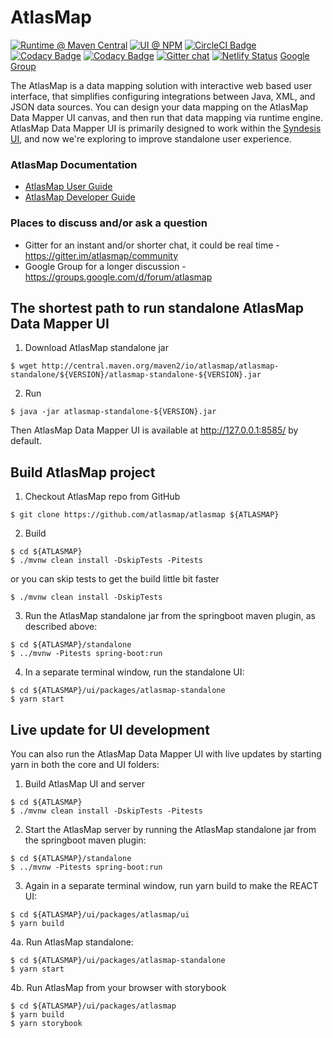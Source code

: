 # AtlasMap

[![Runtime @ Maven Central](https://maven-badges.herokuapp.com/maven-central/io.atlasmap/atlas-parent/badge.svg?style=flat-square)](https://maven-badges.herokuapp.com/maven-central/io.atlasmap/atlas-parent/)
[![UI @ NPM](https://badge.fury.io/js/%40atlasmap%2Fatlasmap.svg)](https://badge.fury.io/js/%40atlasmap%2Fatlasmap)
[![CircleCI Badge](https://circleci.com/gh/atlasmap/atlasmap.svg?style=shield)](https://circleci.com/gh/atlasmap/atlasmap)
[![Codacy Badge](https://api.codacy.com/project/badge/Grade/4acba1646e0a4cbabac3a76ad5df4df7)](https://www.codacy.com/app/atlasmapio/atlasmap?utm_source=github.com&amp;utm_medium=referral&amp;utm_content=atlasmap/atlasmap&amp;utm_campaign=Badge_Grade)
[![Codacy Badge](https://api.codacy.com/project/badge/Coverage/4acba1646e0a4cbabac3a76ad5df4df7)](https://www.codacy.com/app/atlasmapio/atlasmap?utm_source=github.com&utm_medium=referral&utm_content=atlasmap/atlasmap&utm_campaign=Badge_Coverage)
[![Gitter chat](https://badges.gitter.im/atlasmap/community.png)](https://gitter.im/atlasmap/community)
[![Netlify Status](https://api.netlify.com/api/v1/badges/08a56260-a890-4ffb-9c6d-7b7be24f0cc7/deploy-status)](https://app.netlify.com/sites/atlasmap/deploys)
[Google Group](https://groups.google.com/d/forum/atlasmap)


The AtlasMap is a data mapping solution with interactive web based user interface, that simplifies configuring integrations between Java, XML, and JSON data sources. You can design your data mapping on the AtlasMap Data Mapper UI canvas, and then run that data mapping via runtime engine. AtlasMap Data Mapper UI is primarily designed to work within the [Syndesis UI](https://syndesis.io/), and now we're exploring to improve standalone user experience.

### AtlasMap Documentation
* [AtlasMap User Guide](http://docs.atlasmap.io/)
* [AtlasMap Developer Guide](http://docs.atlasmap.io/developer-guide)

### Places to discuss and/or ask a question
* Gitter for an instant and/or shorter chat, it could be real time - https://gitter.im/atlasmap/community
* Google Group for a longer discussion - https://groups.google.com/d/forum/atlasmap



## The shortest path to run standalone AtlasMap Data Mapper UI

1. Download AtlasMap standalone jar
```
$ wget http://central.maven.org/maven2/io/atlasmap/atlasmap-standalone/${VERSION}/atlasmap-standalone-${VERSION}.jar
```

2. Run
```
$ java -jar atlasmap-standalone-${VERSION}.jar
```

Then AtlasMap Data Mapper UI is available at http://127.0.0.1:8585/ by default.

## Build AtlasMap project

1. Checkout AtlasMap repo from GitHub
```
$ git clone https://github.com/atlasmap/atlasmap ${ATLASMAP}
```

2. Build
```
$ cd ${ATLASMAP}
$ ./mvnw clean install -DskipTests -Pitests
```
or you can skip tests to get the build little bit faster
```
$ ./mvnw clean install -DskipTests
```
3. Run the AtlasMap standalone jar from the springboot maven plugin, as described above:
```
$ cd ${ATLASMAP}/standalone
$ ../mvnw -Pitests spring-boot:run
```

4. In a separate terminal window, run the standalone UI:
```
$ cd ${ATLASMAP}/ui/packages/atlasmap-standalone
$ yarn start
```

## Live update for UI development

You can also run the AtlasMap Data Mapper UI with live updates by starting yarn in both the core and UI folders:

1. Build AtlasMap UI and server
```
$ cd ${ATLASMAP}
$ ./mvnw clean install -DskipTests -Pitests
```
2. Start the AtlasMap server by running the AtlasMap standalone jar from the springboot maven plugin:
```
$ cd ${ATLASMAP}/standalone
$ ../mvnw -Pitests spring-boot:run
```

3. Again in a separate terminal window, run yarn build to make the REACT UI:
```
$ cd ${ATLASMAP}/ui/packages/atlasmap/ui
$ yarn build
```

4a.  Run AtlasMap standalone:
```
$ cd ${ATLASMAP}/ui/packages/atlasmap-standalone
$ yarn start
```

4b. Run AtlasMap from your browser with storybook
```
$ cd ${ATLASMAP}/ui/packages/atlasmap
$ yarn build
$ yarn storybook
```

```

